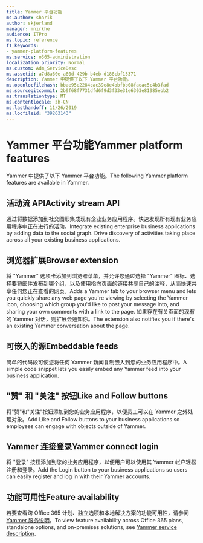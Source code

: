 ```yaml
---
title: Yammer 平台功能
ms.author: sharik
author: skjerland
manager: mnirkhe
audience: ITPro
ms.topic: reference
f1_keywords:
- yammer-platform-features
ms.service: o365-administration
localization_priority: Normal
ms.custom: Adm_ServiceDesc
ms.assetid: a7d8a60e-a80d-429b-b4eb-d188cbf15371
description: Yammer 中提供了以下 Yammer 平台功能。
ms.openlocfilehash: bbae95e2284cac39e8e4bbfbb08faeac5c4b3fad
ms.sourcegitcommit: 2b9f68f7731dfd6f9d3f33e31e6303e81985ebb2
ms.translationtype: MT
ms.contentlocale: zh-CN
ms.lasthandoff: 11/26/2019
ms.locfileid: "39263143"
---
```

# <a name="yammer-platform-features"></a><span data-ttu-id="5fa51-103">Yammer 平台功能</span><span class="sxs-lookup"><span data-stu-id="5fa51-103">Yammer platform features</span></span>

<span data-ttu-id="5fa51-104">Yammer 中提供了以下 Yammer 平台功能。</span><span class="sxs-lookup"><span data-stu-id="5fa51-104">The following Yammer platform features are available in Yammer.</span></span>
 
## <a name="activity-stream-api"></a><span data-ttu-id="5fa51-105">活动流 API</span><span class="sxs-lookup"><span data-stu-id="5fa51-105">Activity stream API</span></span>

<span data-ttu-id="5fa51-p101">通过将数据添加到社交图形集成现有企业业务应用程序。快速发现所有现有业务应用程序中正在进行的活动。</span><span class="sxs-lookup"><span data-stu-id="5fa51-p101">Integrate existing enterprise business applications by adding data to the social graph. Drive discovery of activities taking place across all your existing business applications.</span></span>
  
## <a name="browser-extension"></a><span data-ttu-id="5fa51-108">浏览器扩展</span><span class="sxs-lookup"><span data-stu-id="5fa51-108">Browser extension</span></span>

<span data-ttu-id="5fa51-109">将 "Yammer" 选项卡添加到浏览器菜单，并允许您通过选择 "Yammer" 图标、选择要将邮件发布到哪个组，以及使用指向页面的链接共享自己的注释，从而快速共享任何您正在查看的网页。</span><span class="sxs-lookup"><span data-stu-id="5fa51-109">Adds a Yammer tab to your browser menu and lets you quickly share any web page you're viewing by selecting the Yammer icon, choosing which group you'd like to post your message into, and sharing your own comments with a link to the page.</span></span> <span data-ttu-id="5fa51-110">如果存在有关页面的现有的 Yammer 对话，则扩展会通知你。</span><span class="sxs-lookup"><span data-stu-id="5fa51-110">The extension also notifies you if there's an existing Yammer conversation about the page.</span></span> 

## <a name="embeddable-feeds"></a><span data-ttu-id="5fa51-111">可嵌入的源</span><span class="sxs-lookup"><span data-stu-id="5fa51-111">Embeddable feeds</span></span>

<span data-ttu-id="5fa51-112">简单的代码段可使您将任何 Yammer 新闻复制嵌入到您的业务应用程序中。</span><span class="sxs-lookup"><span data-stu-id="5fa51-112">A simple code snippet lets you easily embed any Yammer feed into your business application.</span></span>
  
## <a name="like-and-follow-buttons"></a><span data-ttu-id="5fa51-113">"赞" 和 "关注" 按钮</span><span class="sxs-lookup"><span data-stu-id="5fa51-113">Like and Follow buttons</span></span>

<span data-ttu-id="5fa51-114">将"赞"和"关注"按钮添加到您的业务应用程序，以便员工可以在 Yammer 之外处理对象。</span><span class="sxs-lookup"><span data-stu-id="5fa51-114">Add Like and Follow buttons to your business applications so employees can engage with objects outside of Yammer.</span></span>
  
## <a name="yammer-connect-login"></a><span data-ttu-id="5fa51-115">Yammer 连接登录</span><span class="sxs-lookup"><span data-stu-id="5fa51-115">Yammer connect login</span></span>

<span data-ttu-id="5fa51-116">将 "登录" 按钮添加到您的业务应用程序，以便用户可以使用其 Yammer 帐户轻松注册和登录。</span><span class="sxs-lookup"><span data-stu-id="5fa51-116">Add the Login button to your business applications so users can easily register and log in with their Yammer accounts.</span></span>

## <a name="feature-availability"></a><span data-ttu-id="5fa51-117">功能可用性</span><span class="sxs-lookup"><span data-stu-id="5fa51-117">Feature availability</span></span>

<span data-ttu-id="5fa51-118">若要查看跨 Office 365 计划、独立选项和本地解决方案的功能可用性，请参阅[Yammer 服务说明](yammer-service-description.md)。</span><span class="sxs-lookup"><span data-stu-id="5fa51-118">To view feature availability across Office 365 plans, standalone options, and on-premises solutions, see [Yammer service description](yammer-service-description.md).</span></span>
  


